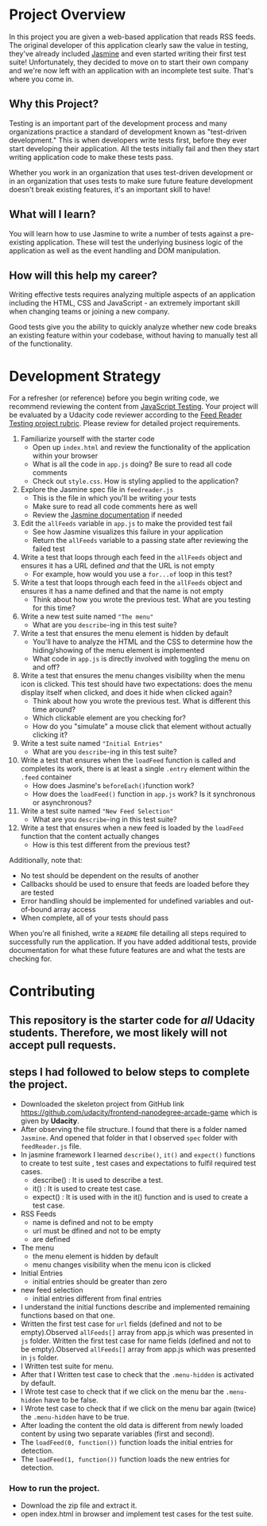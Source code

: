 # Project Overview

In this project you are given a web-based application that reads RSS feeds. The original developer of this application clearly saw the value in testing, they've already included [Jasmine](http://jasmine.github.io/) and even started writing their first test suite! Unfortunately, they decided to move on to start their own company and we're now left with an application with an incomplete test suite. That's where you come in.


## Why this Project?

Testing is an important part of the development process and many organizations practice a standard of development known as "test-driven development." This is when developers write tests first, before they ever start developing their application. All the tests initially fail and then they start writing application code to make these tests pass.

Whether you work in an organization that uses test-driven development or in an organization that uses tests to make sure future feature development doesn't break existing features, it's an important skill to have!


## What will I learn?

You will learn how to use Jasmine to write a number of tests against a pre-existing application. These will test the underlying business logic of the application as well as the event handling and DOM manipulation.


## How will this help my career?

Writing effective tests requires analyzing multiple aspects of an application including the HTML, CSS and JavaScript - an extremely important skill when changing teams or joining a new company.

Good tests give you the ability to quickly analyze whether new code breaks an existing feature within your codebase, without having to manually test all of the functionality.


# Development Strategy

For a refresher (or reference) before you begin writing code, we recommend reviewing the content from [JavaScript Testing](https://www.udacity.com/course/javascript-testing--ud549). Your project will be evaluated by a Udacity code reviewer according to the [Feed Reader Testing project rubric](https://review.udacity.com/#!/rubrics/18/view). Please review for detailed project requirements.

1. Familiarize yourself with the starter code
    * Open up `index.html` and review the functionality of the application within your browser
    * What is all the code in `app.js` doing? Be sure to read all code comments
    * Check out `style.css`. How is styling applied to the application?
2. Explore the Jasmine spec file in `feedreader.js`
    * This is the file in which you'll be writing your tests
    * Make sure to read all code comments here as well
    * Review the [Jasmine documentation](http://jasmine.github.io) if needed
3. Edit the `allFeeds` variable in `app.js` to make the provided test fail
    * See how Jasmine visualizes this failure in your application
    * Return the `allFeeds` variable to a passing state after reviewing the failed test
4. Write a test that loops through each feed in the `allFeeds` object and ensures it has a URL defined _and_ that the URL is not empty
    * For example, how would you use a `for...of` loop in this test?
5. Write a test that loops through each feed in the `allFeeds` object and ensures it has a name defined and that the name is not empty
    * Think about how you wrote the previous test. What are you testing for this time?
6. Write a new test suite named `"The menu"`
    * What are you `describe`-ing in this test suite?
7. Write a test that ensures the menu element is hidden by default
    * You'll have to analyze the HTML and the CSS to determine how the hiding/showing of the menu element is implemented
    * What code in `app.js` is directly involved with toggling the menu on and off?
8. Write a test that ensures the menu changes visibility when the menu icon is clicked. This test should have two expectations: does the menu display itself when clicked, and does it hide when clicked again?
    * Think about how you wrote the previous test. What is different this time around?
    * Which clickable element are you checking for?
    * How do you "simulate" a mouse click that element without actually clicking it?
9. Write a test suite named `"Initial Entries"`
    * What are you `describe`-ing in this test suite?
10. Write a test that ensures when the `loadFeed` function is called and completes its work, there is at least a single `.entry` element within the `.feed` container
    * How does Jasmine's `beforeEach()`function work?
    * How does the `loadFeed()` function in `app.js` work? Is it synchronous or asynchronous?
11. Write a test suite named `"New Feed Selection"`
    * What are you `describe`-ing in this test suite?
12. Write a test that ensures when a new feed is loaded by the `loadFeed` function that the content actually changes
    * How is this test different from the previous test?

Additionally, note that:

 * No test should be dependent on the results of another
 * Callbacks should be used to ensure that feeds are loaded before they are tested
 * Error handling should be implemented for undefined variables and out-of-bound array access
 * When complete, all of your tests should pass

When you're all finished, write a `README` file detailing all steps required to successfully run the application. If you have added additional tests, provide documentation for what these future features are and what the tests are checking for.

# Contributing

This repository is the starter code for _all_ Udacity students. Therefore, we most likely will not accept pull requests.
-----------------------------------------
## steps I had followed to below steps to complete the project.
+ Downloaded the skeleton project from GitHub link https://github.com/udacity/frontend-nanodegree-arcade-game which is given by **Udacity**.
+ After observing  the file structure. I found that there is a folder named `Jasmine`. And opened that folder in that I observed `spec` folder with `feedReader.js` file.
+ In jasmine framework  I learned `describe()`, `it()` and `expect()` functions to create to test suite , test cases and expectations to fulfil required test cases.
  - describe() : It is used to describe a test.
  - it() : It is used to create test case.
  - expect() : It is used with in the it() function and is used to create a test case.
+ RSS Feeds
  - name is defined and not to be empty
  - url must be dfined and not to be empty
  - are defined
+ The menu
  - the menu element is hidden by default
  - menu changes visibility when the menu icon is clicked
+ Initial Entries
  - initial entries should be greater than zero
+ new feed selection
  - initial entries different from final entries
+ I understand the initial functions describe and implemented remaining functions based on that one.
+ Written the first test case for `url` fields (defined and not to be empty).Observed `allFeeds[]` array from app.js which was presented in `js` folder.
Written the first test case for name fields (defined and not to be empty).Observed `allFeeds[]` array from app.js which was presented in `js` folder.
+  I Written test suite for menu.
+ After that I Written  test case to check that the `.menu-hidden` is activated by default.
+ I Wrote test case to check that if we click on the menu bar the `.menu-hidden` have to be false.
+ I Wrote test case to check that if we click on the menu bar again (twice) the `.menu-hidden` have to be true.
+ After loading the content the old data is different from newly loaded content by using two separate variables (first and second).
+ The `loadFeed(0, function())` function loads the initial entries for detection.
+ The `loadFeed(1, function())` function loads the new entries for detection.

### How to run the project.
+ Download the zip file and extract it.
+ open index.html in browser and implement test cases for the test suite.
